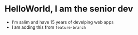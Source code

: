 # HelloWorld, I am the senior dev
- I'm salim and have 15 years of develping web apps
- I am adding this from `feature-branch`